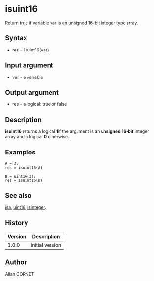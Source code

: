 

# isuint16

Return true if variable var is an unsigned 16-bit integer type array.

## Syntax

- res = isuint16(var)

## Input argument

 - var - a variable

## Output argument

 - res - a logical: true or false

## Description

<b>isuint16</b> returns a logical <b>1</b>if the argument is an <b>unsigned 16-bit</b> integer array and a logical <b>0</b> otherwise.

## Examples

```Nelson
A = 3;
res = isuint16(A)
```
```Nelson
B = uint16(3);
res = isuint16(B)
```

## See also

[isa](isa.md), [uint16](../integer/uint16.md), [isinteger](isinteger.md).
## History

|Version|Description|
|------|------|
|1.0.0|initial version|


## Author

Allan CORNET



